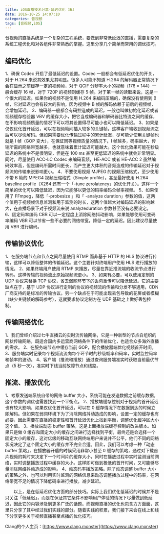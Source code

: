 ```yaml
---
title: iOS直播技术分享-延迟优化（五）
date: 2016-10-25 14:07:10
categories: 音视频
tags: [音视频,iOS]
---
```

音视频的直播系统是一个复杂的工程系统，要做到非常低延迟的直播，需要复杂的系统工程优化和对各组件非常熟悉的掌握。这里分享几个简单而常用的调优技巧。
<!--more-->
## 编码优化
1、确保 Codec 开启了最低延迟的设置。Codec 一般都会有低延迟优化的开关，对于 H.264 来说其效果尤其明显。很多人可能不知道 H.264 的解码器正常情况下会在显示之前缓存一定的视频帧，对于 QCIF 分辨率大小的视频（176 × 144）一般会缓存 16 帧，对于 720P 的视频则缓存 5 帧。对于第一帧的读取来说，这是一个很大的延迟。如果你的视频不是使用 H.264 来编码压缩的，确保没有使用到 B 帧，它对延迟也会有较大的影响，因为视频中 B 帧的解码依赖于前后的视频帧，会增加延迟。
2、编码器一般都会有码控造成的延迟，一般也叫做初始化延迟或者视频缓存检验器 VBV 的缓存大小，把它当成编码器和解码器比特流之间的缓存，在不影响视频质量的情况下可以将其设置得尽可能小也可以降低延迟。
3、如果是仅仅优化首开延迟，可以在视频帧间插入较多的关键帧，这样客户端收到视频流之后可以尽快解码。但如果需要优化传输过程中的累计延迟，尽可能少使用关键帧也就是 I 帧（GOP 变大），在保证同等视频质量的情况下，I 帧越多，码率越大，传输所需的网络带宽越多，也就意味着累计延迟可能越大。这个优化效果可能在秒级延迟的系统中不是很明显，但是在 100 ms 甚至更低延迟的系统中就会非常明显。同时，尽量使用 ACC-LC Codec 来编码音频，HE-ACC 或者 HE-ACC 2 虽然编码效率高，但是编码所需时间更长，而产生更大体积的音频造成的传输延迟对于视频流的传输来说影响更小。
4、不要使用视频 MJPEG 的视频压缩格式，至少使用不带 B 帧的 MPEG4 视频压缩格式（Simple profile），甚至最好使用 H.264 baseline profile（X264 还有一个「-tune zerolatency」的优化开关）。这样一个简单的优化可以降低延迟，因为它能够以更低的码率编码全帧率视频。
5、如果使用了 FFmpeg，降低「-probesize 」和「 -analyze duration」参数的值，这两个值用于视频帧信息监测和用于监测的时长，这两个值越大对编码延迟的影响越大，在直播场景下对于视频流来说 analyzeduration 参数甚至没有必要设定。 
6、固定码率编码 CBR 可以一定程度上消除网络抖动影响，如果能够使用可变码率编码 VBR 可以节省一些不必要的网络带宽，降低一定的延迟。因此建议尽量使用 VBR 进行编码。
## 传输协议优化
1、在服务端节点和节点之间尽量使用 RTMP 而非基于 HTTP 的 HLS 协议进行传输，这样可以降低整体的传输延迟。这个主要针对终端用户使用 HLS 进行播放的情况。
2、如果终端用户使用 RTMP 来播放，尽量在靠近推流端的收流节点进行转码，这样传输的视频流比原始视频流更小。
3、如果有必要，可以使用定制的 UDP 协议来替换 TCP 协议，省去弱网环节下的丢包重传可以降低延迟。它的主要缺点在于，基于 UDP 协议进行定制的协议的视频流的传输和分发不够通用，CDN 厂商支持的是标准的传输协议。另一个缺点在于可能出现丢包导致的花屏或者模糊（缺少关键帧的解码参考），这就要求协议定制方在 UDP 基础之上做好丢包控制。 
## 传输网络优化
1、我们曾经介绍过七牛直播云的实时流传输网络，它是一种新型的节点自组织的网状传输网络，既适合国内多运营商网络条件下的传输优化，也适合众多海外直播的需求。
2、在服务端节点中缓存当前 GOP，配合播放器端优化视频首开时间。
3、服务端实时记录每个视频流流向每个环节时的秒级帧率和码率，实时监控码率和帧率的波动。
4、客户端（推流和播放）通过查询服务端准实时获取当前最优节点（5 秒一次），准实时下线当前故障节点和线路。
## 推流、播放优化
1、考察发送端系统自带的网络 buffer 大小，系统可能在发送数据之前缓存数据，这个参数的调优也需要找到一个平衡点。
2、播放端缓存控制对于视频的首开延迟也有较大影响，如果仅优化首开延迟，可以在 0 缓存情况下在数据到达的时候立即解码。但如果在弱网环境下为了消除网络抖动造成的影响，设置一定的缓存也有必要，因此需要在直播的稳定性和首开延迟优化上找到平衡，调整优化缓冲区大小这个值。
3、播放端动态 buffer 策略，这是上面播放端缓存控制的改进版本。如果只是做 0 缓存和固定大小的缓存之间进行选择找到平衡，最终还是会选择一个固定大小的缓存，这对亿级的移动互联网终端用户来说并不公平，他们不同的网络状况决定了这个固定大小的缓存并不完全合适。因此，我们可以考虑一种「动态 buffer 策略」，在播放器开启的时候采用非常小甚至 0 缓存的策略，通过对下载首片视频的耗时来决定下一个时间片的缓存大小，同时在播放过程中实时监测当前网络，实时调整播放过程中缓存的大小。这样即可做到极低的首开时间，又可能够尽量消除网络抖动造成的影响。
4、动态码率播放策略。除了动态调整 buffer 大小的策略之外，也可以利用实时监测的网络信息来动态调整播放过程中的码率，在网络带宽不足的情况下降低码率进行播放，减少延迟。
 
&emsp;&emsp;以上，是在低延迟优化方面的部分技巧。实际上我们优化低延迟的时候并不是只关注「低延迟」，而是在保证其它条件不影响用户体验的情况下尽量做到低延迟，因此它的内容涉及到更多广泛的话题。而视频直播的优化也包含方方面面，这里只分享了其中经过我们实践的部分。随着实践的积累，我们接下来会在线上和线下分享更多关于视频直播甚至点播的优化技巧。

Clang的个人主页：[https://www.clang.monster](https://www.clang.monster)
